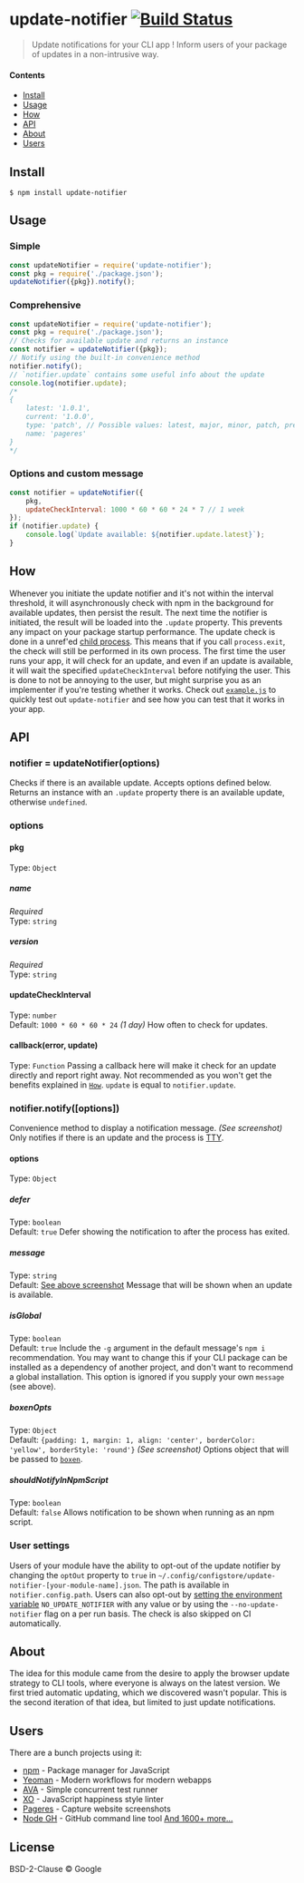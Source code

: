 # update-notifier [![Build Status](https://travis-ci.org/yeoman/update-notifier.svg?branch=master)](https://travis-ci.org/yeoman/update-notifier)
> Update notifications for your CLI app
!
Inform users of your package of updates in a non-intrusive way.
#### Contents
- [Install](#install)
- [Usage](#usage)
- [How](#how)
- [API](#api)
- [About](#about)
- [Users](#users)
## Install
```
$ npm install update-notifier
```
## Usage
### Simple
```js
const updateNotifier = require('update-notifier');
const pkg = require('./package.json');
updateNotifier({pkg}).notify();
```
### Comprehensive
```js
const updateNotifier = require('update-notifier');
const pkg = require('./package.json');
// Checks for available update and returns an instance
const notifier = updateNotifier({pkg});
// Notify using the built-in convenience method
notifier.notify();
// `notifier.update` contains some useful info about the update
console.log(notifier.update);
/*
{
	latest: '1.0.1',
	current: '1.0.0',
	type: 'patch', // Possible values: latest, major, minor, patch, prerelease, build
	name: 'pageres'
}
*/
```
### Options and custom message
```js
const notifier = updateNotifier({
	pkg,
	updateCheckInterval: 1000 * 60 * 60 * 24 * 7 // 1 week
});
if (notifier.update) {
	console.log(`Update available: ${notifier.update.latest}`);
}
```
## How
Whenever you initiate the update notifier and it's not within the interval threshold, it will asynchronously check with npm in the background for available updates, then persist the result. The next time the notifier is initiated, the result will be loaded into the `.update` property. This prevents any impact on your package startup performance.
The update check is done in a unref'ed [child process](https://nodejs.org/api/child_process.html#child_process_child_process_spawn_command_args_options). This means that if you call `process.exit`, the check will still be performed in its own process.
The first time the user runs your app, it will check for an update, and even if an update is available, it will wait the specified `updateCheckInterval` before notifying the user. This is done to not be annoying to the user, but might surprise you as an implementer if you're testing whether it works. Check out [`example.js`](example.js) to quickly test out `update-notifier` and see how you can test that it works in your app.
## API
### notifier = updateNotifier(options)
Checks if there is an available update. Accepts options defined below. Returns an instance with an `.update` property there is an available update, otherwise `undefined`.
### options
#### pkg
Type: `Object`
##### name
*Required*<br>
Type: `string`
##### version
*Required*<br>
Type: `string`
#### updateCheckInterval
Type: `number`<br>
Default: `1000 * 60 * 60 * 24` *(1 day)*
How often to check for updates.
#### callback(error, update)
Type: `Function`
Passing a callback here will make it check for an update directly and report right away. Not recommended as you won't get the benefits explained in [`How`](#how). `update` is equal to `notifier.update`.
### notifier.notify([options])
Convenience method to display a notification message. *(See screenshot)*
Only notifies if there is an update and the process is [TTY](https://nodejs.org/api/process.html#process_tty_terminals_and_process_stdout).
#### options
Type: `Object`
##### defer
Type: `boolean`<br>
Default: `true`
Defer showing the notification to after the process has exited.
##### message
Type: `string`<br>
Default: [See above screenshot](https://github.com/yeoman/update-notifier#update-notifier-)
Message that will be shown when an update is available.
##### isGlobal
Type: `boolean`<br>
Default: `true`
Include the `-g` argument in the default message's `npm i` recommendation. You may want to change this if your CLI package can be installed as a dependency of another project, and don't want to recommend a global installation. This option is ignored if you supply your own `message` (see above).
##### boxenOpts
Type: `Object`<br>
Default: `{padding: 1, margin: 1, align: 'center', borderColor: 'yellow', borderStyle: 'round'}` *(See screenshot)*
Options object that will be passed to [`boxen`](https://github.com/sindresorhus/boxen).
##### shouldNotifyInNpmScript
Type: `boolean`<br>
Default: `false`
Allows notification to be shown when running as an npm script.
### User settings
Users of your module have the ability to opt-out of the update notifier by changing the `optOut` property to `true` in `~/.config/configstore/update-notifier-[your-module-name].json`. The path is available in `notifier.config.path`.
Users can also opt-out by [setting the environment variable](https://github.com/sindresorhus/guides/blob/master/set-environment-variables.md) `NO_UPDATE_NOTIFIER` with any value or by using the `--no-update-notifier` flag on a per run basis.
The check is also skipped on CI automatically.
## About
The idea for this module came from the desire to apply the browser update strategy to CLI tools, where everyone is always on the latest version. We first tried automatic updating, which we discovered wasn't popular. This is the second iteration of that idea, but limited to just update notifications.
## Users
There are a bunch projects using it:
- [npm](https://github.com/npm/npm) - Package manager for JavaScript
- [Yeoman](http://yeoman.io) - Modern workflows for modern webapps
- [AVA](https://ava.li) - Simple concurrent test runner
- [XO](https://github.com/xojs/xo) - JavaScript happiness style linter
- [Pageres](https://github.com/sindresorhus/pageres) - Capture website screenshots
- [Node GH](http://nodegh.io) - GitHub command line tool
[And 1600+ more…](https://www.npmjs.org/browse/depended/update-notifier)
## License
BSD-2-Clause © Google
